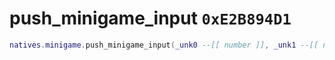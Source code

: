 # push_minigame_input `0xE2B894D1`

```lua
natives.minigame.push_minigame_input(_unk0 --[[ number ]], _unk1 --[[ number ]])
```